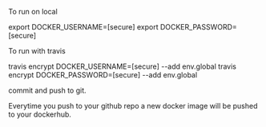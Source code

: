 To run on local

export DOCKER_USERNAME=[secure]
export DOCKER_PASSWORD=[secure]

To run with travis 

travis encrypt DOCKER_USERNAME=[secure] --add env.global
travis encrypt DOCKER_PASSWORD=[secure] --add env.global

commit and push to git.

Everytime you push to your github repo a new docker image will be pushed to your dockerhub.